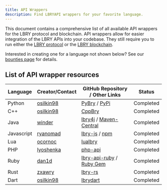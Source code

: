 ```yaml
---
title: API Wrappers
description: Find LBRYAPI wrappers for your favorite language. 
---
```


This document contains a comprehensive list of all available API wrappers for the LBRY protocol and blockchain. API wrappers allow for easier integration of the LBRY APIs into your codebase. They still require you to run either the [LBRY protocol](https://github.com/lbryio/lbry) or the [LBRY blockchain](https://github.com/lbryio/lbrycrd).

Interested in creating one for a language not shown below? See our [bounties page](https://lbry.io/bounty/lbry-binding) for details.

## List of API wrapper resources
| Language   | Creator/Contact                                   | GitHub Repository / Other Links                                                                                                                        | Status      |
|------------|---------------------------------------------------|--------------------------------------------------------------------------------------------------------------------------------------------------------|-------------|
| Python     | [osilkin98](https://github.com/osilkin98)         | [PyBry](https://github.com/osilkin98/PyBry) /  [PyPi](https://pypi.org/project/pybry/)                                                                                                           | Completed   |
| C++        | [osilkin98](https://github.com/osilkin98)         | [CppBry](https://github.com/osilkin98/CppBry)                                                                                                          | Completed   |
| Java       | [winder](https://github.com/winder/)              | [lbry4j](https://github.com/winder/lbry4j) /   [Maven-Central](https://search.maven.org/#artifactdetails%7Ccom.willwinder.lbry4j%7Clbry4j%7C1.0%7Cjar) | Completed   |
| Javascript | [ryanomad](https://github.com/rynomad)            | [lbry-js](https://github.com/rynomad/lbry-js) /   [npm](https://www.npmjs.com/package/lbry)                                                            | Completed   |
| Lua        | [ocornoc](https://github.com/ocornoc/)            | [lualbry](https://github.com/ocornoc/luabry)                                                                                                           | Completed   |
| PHP        | [lyoshenka](https://github.com/lyoshenka/)        | [php-api](https://github.com/lbryio/php-api)                                                                                                           | Completed   |
| Ruby       | [dan1d](https://github.com/dan1d)                 | [lbry-api-ruby](https://github.com/dan1d/lbry-api-ruby) / [Ruby Gem](https://rubygems.org/gems/lbry)                                                   | Completed   |
| Rust       | [zxawry](https://github.com/zxawry)               | [lbry-rs](https://github.com/zxawry/lbry-rs)                                                                                                           | Completed   |
| Dart       | [osilkin98](https://github.com/osilkin98)         | [lbrydart](https://github.com/osilkin98/lbrydart)                                                                                                      | Completed   |
